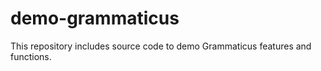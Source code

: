 # demo-grammaticus

This repository includes source code to demo Grammaticus features and functions.
